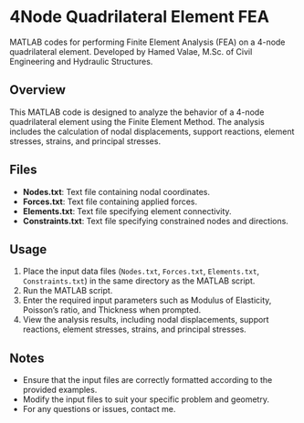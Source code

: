 # 4Node Quadrilateral Element FEA

MATLAB codes for performing Finite Element Analysis (FEA) on a 4-node quadrilateral element. Developed by Hamed Valae, M.Sc. of Civil Engineering and Hydraulic Structures.

## Overview

This MATLAB code is designed to analyze the behavior of a 4-node quadrilateral element using the Finite Element Method. The analysis includes the calculation of nodal displacements, support reactions, element stresses, strains, and principal stresses.

## Files

- **Nodes.txt**: Text file containing nodal coordinates.
- **Forces.txt**: Text file containing applied forces.
- **Elements.txt**: Text file specifying element connectivity.
- **Constraints.txt**: Text file specifying constrained nodes and directions.

## Usage

1. Place the input data files (`Nodes.txt`, `Forces.txt`, `Elements.txt`, `Constraints.txt`) in the same directory as the MATLAB script.
2. Run the MATLAB script.
3. Enter the required input parameters such as Modulus of Elasticity, Poisson’s ratio, and Thickness when prompted.
4. View the analysis results, including nodal displacements, support reactions, element stresses, strains, and principal stresses.

## Notes

- Ensure that the input files are correctly formatted according to the provided examples.
- Modify the input files to suit your specific problem and geometry.
- For any questions or issues, contact me.


